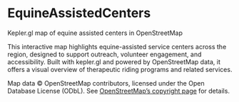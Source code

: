 # EquineAssistedCenters
Kepler.gl map of equine assisted centers in OpenStreetMap

This interactive map highlights equine-assisted service centers across the region, designed to support outreach, volunteer engagement, and accessibility. Built with kepler.gl and powered by OpenStreetMap data, it offers a visual overview of therapeutic riding programs and related services.

Map data © OpenStreetMap contributors, licensed under the Open Database License (ODbL).
See [OpenStreetMap’s copyright page](https://www.openstreetmap.org/copyright) for details.

